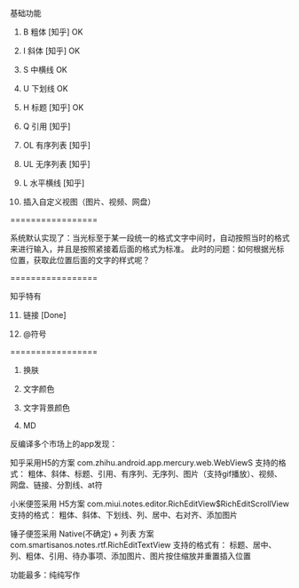 基础功能

1. B    粗体      [知乎]    OK

2. I    斜体      [知乎]    OK

3. S    中横线             OK

4. U    下划线             OK

5. H    标题      [知乎]    OK

6. Q    引用      [知乎]

7. OL   有序列表   [知乎]

8. UL   无序列表   [知乎]

9. L    水平横线   [知乎]

10. 插入自定义视图（图片、视频、网盘）

=================

系统默认实现了：当光标至于某一段统一的格式文字中间时，自动按照当时的格式来进行输入，并且是按照紧接着后面的格式为标准。
此时的问题：如何根据光标位置，获取此位置后面的文字的样式呢？

=================

知乎特有

11. 链接      [Done]

12. @符号

=================

1. 换肤

2. 文字颜色

3. 文字背景颜色

4. MD

反编译多个市场上的app发现：

知乎采用H5的方案
com.zhihu.android.app.mercury.web.WebViewS
支持的格式：
粗体、斜体、标题、引用、有序列、无序列、图片（支持gif播放）、视频、网盘、链接、分割线、at符


小米便签采用 H5方案
com.miui.notes.editor.RichEditView$RichEditScrollView
支持的格式：
粗体、斜体、下划线、列、居中、右对齐、添加图片


锤子便签采用 Native(不确定) + 列表 方案
com.smartisanos.notes.rtf.RichEditTextView
支持的格式有：
标题、居中、列、粗体、引用、待办事项、添加图片、图片按住缩放并重置插入位置




功能最多：纯纯写作








